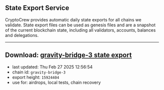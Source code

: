 ## State Export Service
CryptoCrew provides automatic daily state exports for all chains we validate. State export files can be used as genesis files and are a snapshot of the current blockchain state, including all validators, accounts, balances and delegations.

---
**Download: [gravity-bridge-3 state export](https://dl-eu2.ccvalidators.com/SERVICE/gravitybridge/gravity-bridge-3_export_15924404.json)**
---

- last updated: Thu Feb 27 2025 12:56:54
- chain id: `gravity-bridge-3`
- export height: `15924404`
- use for: airdrops, local tests, chain recovery
